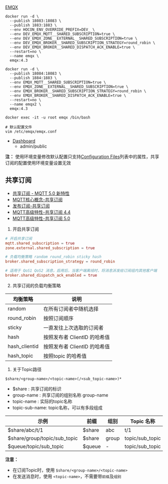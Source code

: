 [EMQX](https://hub.docker.com/_/emqx)
```shell
docker run -d \
  --publish 18083:18083 \
  --publish 1883:1883 \
  --env HOCON_ENV_OVERRIDE_PREFIX=DEV_ \
  --env DEV_EMQX_MQTT__SHARED_SUBSCRIPTION=true \
  --env DEV_EMQX_ZONE__EXTERNAL__SHARED_SUBSCRIPTION=true \
  --env DEV_EMQX_BROKER__SHARED_SUBSCRIPTION_STRATEGY=round_robin \
  --env DEV_EMQX_BROKER__SHARED_DISPATCH_ACK_ENABLE=true \
  --restart=no \
  --name emqx \
  emqx:4.3

docker run -d \
  --publish 18084:18083 \
  --publish 1884:1883 \
  --env EMQX_MQTT__SHARED_SUBSCRIPTION=true \
  --env EMQX_ZONE__EXTERNAL__SHARED_SUBSCRIPTION=true \
  --env EMQX_BROKER__SHARED_SUBSCRIPTION_STRATEGY=round_robin \
  --env EMQX_BROKER__SHARED_DISPATCH_ACK_ENABLE=true \
  --restart=no \
  --name emqx2 \
  emqx:4.3

docker exec -it -u root emqx /bin/bash

# 默认配置文件
vim /etc/emqx/emqx.conf
```

- [Dashboard](http://localhost:18083)
  - admin/public

**注：** 使用环境变量修改默认配置只支持[Configuration Files](https://www.emqx.io/docs/en/v5.0/admin/cfg.html)列表中的属性，共享订阅的配置使用环境变量设置无效

## 共享订阅
- [共享订阅 - MQTT 5.0 新特性](https://www.emqx.com/en/blog/introduction-to-mqtt5-protocol-shared-subscription)
- [MQTT核心概念-共享订阅](https://www.emqx.io/docs/en/v5.0/messaging/mqtt-concepts.html#shared-subscription)
- [发布订阅-共享订阅](https://www.emqx.io/docs/en/v5.0/messaging/mqtt-shared-subscription.html)
- [MQTT高级特性-共享订阅 4.4](https://www.emqx.io/docs/en/v4.4/advanced/shared-subscriptions.html)
- [MQTT高级特性-共享订阅 5.0](https://www.emqx.io/docs/en/v5.0/advanced/shared-subscriptions.html)

1. 开启共享订阅
  
  ```conf
  # 开启共享订阅
  mqtt.shared_subscription = true
  zone.external.shared_subscription = true

  # 负载均衡策略 random round_robin sticky hash
  broker.shared_subscription_strategy = round_robin

  # 适用于 QoS1 QoS2 消息，启用后，当客户端离线时，将消息派发给订阅组内其他客户端
  broker.shared_dispatch_ack_enabled = true
  ```

2. 共享订阅的负载均衡策略

| 均衡策略      | 说明                         |
| ------------- | ---------------------------- |
| random        | 在所有订阅者中随机选择       |
| round_robin   | 按照订阅顺序                 |
| sticky        | 一直发往上次选取的订阅者     |
| hash          | 按照发布者 ClientID 的哈希值 |
| hash_clientid | 按照发布者 ClientID 的哈希值 |
| hash_topic    | 按照topic 的哈希值           |

1. 关于Topic路径

```
$share/<group-name>/<topic-name>(/<sub_topic-name>)*
```

- $share : 共享订阅的标识
- group-name : 共享订阅的组别名称 group-name
- topic-name : 实际的topic名称
- topic-sub-name: topic名称，可以有多段组成

| 示例                         | 前缀   | 组别  | Topic 名称      |
| ---------------------------- | ------ | ----- | --------------- |
| $share/abc/t/1               | $share | abc   | t/1             |
| $share/group/topic/sub_topic | $share | group | topic/sub_topic |
| $queue/topic/sub_topic       | $queue | -     | topic/sub_topic |

**注意：**
- 在订阅Topic时，使用 `$share/<group-name>/<topic-name>`
- 在发送消息时，使用 `<topic-name>`，不需要带`前缀`及`组别`

